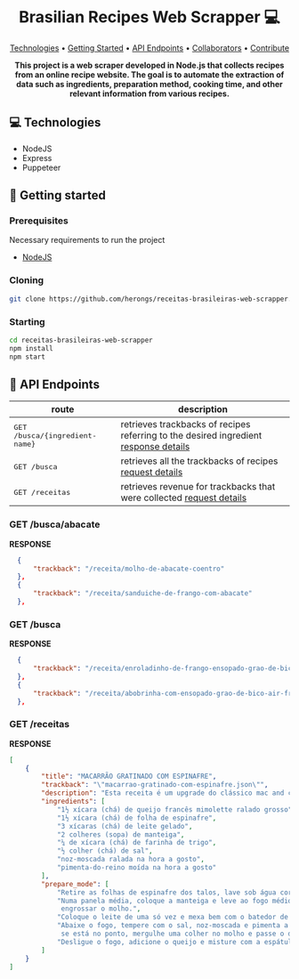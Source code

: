 <h1 align="center" style="font-weight: bold;">Brasilian Recipes Web Scrapper 💻</h1>

<p align="center">
 <a href="#tech">Technologies</a> • 
 <a href="#started">Getting Started</a> • 
  <a href="#routes">API Endpoints</a> •
 <a href="#colab">Collaborators</a> •
 <a href="#contribute">Contribute</a>
</p>

<p align="center">
    <b>This project is a web scraper developed in Node.js that collects recipes from an online recipe website. The goal is to automate the extraction of data such as ingredients, preparation method, cooking time, and other relevant information from various recipes.</b>
</p>

<h2 id="technologies">💻 Technologies</h2>

- NodeJS
- Express
- Puppeteer

<h2 id="started">🚀 Getting started</h2>

<h3>Prerequisites</h3>

Necessary requirements to run the project

- [NodeJS](https://github.com/)

<h3>Cloning</h3>

```bash
git clone https://github.com/herongs/receitas-brasileiras-web-scrapper.git
```

<h3>Starting</h3>

```bash
cd receitas-brasileiras-web-scrapper
npm install
npm start
```

<h2 id="routes">📍 API Endpoints</h2>

| route               | description                                          
|----------------------|-----------------------------------------------------
| <kbd>GET /busca/{ingredient-name}</kbd>     | retrieves trackbacks of recipes referring to the desired ingredient [response details](#get-busca-ingredientes)
| <kbd>GET /busca</kbd>     | retrieves all the trackbacks of recipes [request details](#get-busca) 
| <kbd>GET /receitas </kbd>     |  retrieves revenue for trackbacks that were collected [request details](#get-receitas) 

<h3 id="get-busca-ingredientes">GET /busca/abacate</h3>

**RESPONSE**
```json
  {
      "trackback": "/receita/molho-de-abacate-coentro"
  },
  {
      "trackback": "/receita/sanduiche-de-frango-com-abacate"
  },
```

<h3 id="get-busca">GET /busca</h3>

**RESPONSE**
```json
  {
      "trackback": "/receita/enroladinho-de-frango-ensopado-grao-de-bico-air-fryer"
  },
  {
      "trackback": "/receita/abobrinha-com-ensopado-grao-de-bico-air-fryer"
  },
```

<h3 id="receitas">GET /receitas</h3>

**RESPONSE**
```json
[
    {
        "title": "MACARRÃO GRATINADO COM ESPINAFRE",
        "trackback": "\"macarrao-gratinado-com-espinafre.json\"",
        "description": "Esta receita é um upgrade do clássico mac and cheese, o macarrão gratinado com queijo. Nesta versão, ele é preparado com um clássico europeu, o queijo francês                    mimolette, de cor laranja intensa e ligeiramente salgadinho, e espinafre. O toque final fica com a farofinha crocante.",
        "ingredients": [
            "1½ xícara (chá) de queijo francês mimolette ralado grosso",
            "1½ xícara (chá) de folha de espinafre",
            "3 xícaras (chá) de leite gelado",
            "2 colheres (sopa) de manteiga",
            "¼ de xícara (chá) de farinha de trigo",
            "½ colher (chá) de sal",
            "noz-moscada ralada na hora a gosto",
            "pimenta-do-reino moída na hora a gosto"
        ],
        "prepare_mode": [
            "Retire as folhas de espinafre dos talos, lave sob água corrente e deixe secar no escorredor enquanto prepara o molho.",
            "Numa panela média, coloque a manteiga e leve ao fogo médio para derreter. Junte a farinha e mexa bem com a espátula por 1 minuto — essa misturinha, chamada roux, serve para     
             engrossar o molho.",
            "Coloque o leite de uma só vez e mexa bem com o batedor de arame para desmanchar os gruminhos de farinha. Continue mexendo, em fogo médio, até ferver.",
            "Abaixe o fogo, tempere com o sal, noz-moscada e pimenta a gosto e deixe cozinhar por cerca de 5 minutos, mexendo de vez em quando com uma espátula, até engrossar — para verificar 
             se está no ponto, mergulhe uma colher no molho e passe o dedo indicador nas costas da colher formando uma linha: o molho não deve escorrer.",
            "Desligue o fogo, adicione o queijo e misture com a espátula até dissolver. Junte as folhas de espinafre e reserve na panela mesmo."
        ]
    }
]
```

